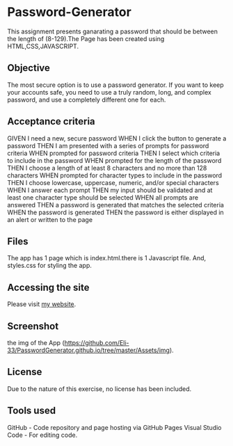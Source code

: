 # Password-Generator
This assignment presents ganarating a password that should be between the length of (8-129).The Page has been created using HTML,CSS,JAVASCRIPT. 

## Objective
The most secure option is to use a password generator. If you want to keep your accounts safe, you need to use a truly random, long, and complex password, and use a completely different one for each.

## Acceptance criteria
GIVEN I need a new, secure password
WHEN I click the button to generate a password
THEN I am presented with a series of prompts for password criteria
WHEN prompted for password criteria
THEN I select which criteria to include in the password
WHEN prompted for the length of the password
THEN I choose a length of at least 8 characters and no more than 128 characters
WHEN prompted for character types to include in the password
THEN I choose lowercase, uppercase, numeric, and/or special characters
WHEN I answer each prompt
THEN my input should be validated and at least one character type should be selected
WHEN all prompts are answered
THEN a password is generated that matches the selected criteria
WHEN the password is generated
THEN the password is either displayed in an alert or written to the page

## Files 
The app has 1 page which is index.html.there is 1 Javascript file. And, styles.css for styling the app.

## Accessing the site
Please visit [my website](https://eli-33.github.io/PasswordGenerator.github.io/).


## Screenshot
the img of the App (https://github.com/Eli-33/PasswordGenerator.github.io/tree/master/Assets/img).


## License
Due to the nature of this exercise, no license has been included.

## Tools used
GitHub - Code repository and page hosting via GitHub Pages
Visual Studio Code - For editing code.

